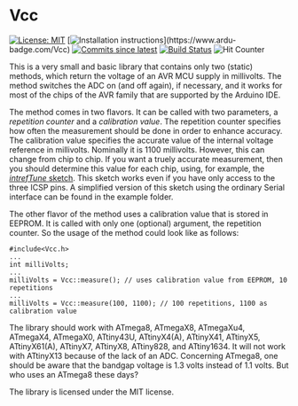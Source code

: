 Vcc
===

[![License: MIT](https://img.shields.io/badge/License-MIT-blue.svg)](https://opensource.org/licenses/MIT)
[![Installation instructions](https://www.ardu-badge.com/badge/Vcc.svg?)](https://www.ardu-badge.com/Vcc)
[![Commits since latest](https://img.shields.io/github/commits-since/felias-fogg/Vcc/latest)](https://github.com/felias-fogg/Vcc/commits/master)
[![Build Status](https://github.com/felias-fogg/Vcc/workflows/LibraryBuild/badge.svg)](https://github.com/felias-fogg/Vcc/actions)
![Hit Counter](https://visitor-badge.laobi.icu/badge?page_id=felias-fogg_Vcc)



This is a very small and basic library that contains only two (static) methods, which return the voltage of an AVR MCU supply in millivolts. The method switches the ADC on (and off again), if necessary, and it works for most of the chips of the AVR family that are supported by the Arduino IDE.

The method comes in two flavors. It can be called with two parameters, a *repetition counter* and a *calibration value*. The repetition counter specifies how often the measurement should be done in order to enhance accuracy. The calibration value specifies the accurate value of the internal voltage reference in millivolts. Nominally it is 1100 millivolts. However, this can change from chip to chip. If you want a truely accurate measurement, then you should determine this value for each chip, using, for example, the [*intrefTune* sketch](https://github.com/felias-fogg/intrefTune). This sketch works even if you have only access to the three ICSP pins. A simplified version of this sketch using the ordinary Serial interface can be found in the example folder.

The other flavor of the method uses a calibration value that is stored in EEPROM. It is called with only one (optional) argument, the repetition counter. So the usage of the method could look like as follows:

    #include<Vcc.h>
	...
	int milliVolts;
	...
	milliVolts = Vcc::measure(); // uses calibration value from EEPROM, 10 repetitions
	...
	milliVolts = Vcc::measure(100, 1100); // 100 repetitions, 1100 as calibration value

The library should work with ATmega8, ATmegaX8, ATmegaXu4, ATmegaX4, ATmegaX0, ATtiny43U, ATtinyX4(A), ATtinyX41, ATtinyX5, ATtinyX61(A), ATtinyX7, ATtinyX8, ATtiny828, and ATtiny1634. It will not work with ATtinyX13 because of the lack of an ADC. Concerning ATmega8, one should be aware that the bandgap voltage is 1.3 volts instead of 1.1 volts. But who uses an ATmega8 these days?

The library is licensed under the MIT license.
